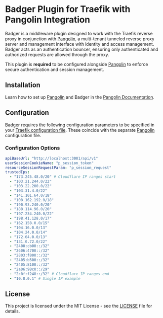 # Badger Plugin for Traefik with Pangolin Integration

Badger is a middleware plugin designed to work with the Traefik reverse proxy in conjunction with [Pangolin](https://github.com/fosrl/pangolin), a multi-tenant tunneled reverse proxy server and management interface with identity and access management. Badger acts as an authentication bouncer, ensuring only authenticated and authorized requests are allowed through the proxy.

This plugin is **required** to be configured alongside [Pangolin](https://github.com/fosrl/pangolin) to enforce secure authentication and session management.

## Installation

Learn how to set up [Pangolin](https://github.com/fosrl/pangolin) and Badger in the [Pangolin Documentation](https://github.com/fosrl/pangolin).

## Configuration

Badger requires the following configuration parameters to be specified in your [Traefik configuration file](https://doc.traefik.io/traefik/getting-started/configuration-overview/). These coincide with the separate [Pangolin](https://github.com/fosrl/pangolin) configuration file.

### Configuration Options

```yaml
apiBaseUrl: "http://localhost:3001/api/v1"
userSessionCookieName: "p_session_token"
resourceSessionRequestParam: "p_session_request"
trustedIps:
  - "173.245.48.0/20" # Cloudflare IP ranges start
  - "103.21.244.0/22"
  - "103.22.200.0/22"
  - "103.31.4.0/22"
  - "141.101.64.0/18"
  - "108.162.192.0/18"
  - "190.93.240.0/20"
  - "188.114.96.0/20"
  - "197.234.240.0/22"
  - "198.41.128.0/17"
  - "162.158.0.0/15"
  - "104.16.0.0/13"
  - "104.24.0.0/14"
  - "172.64.0.0/13"
  - "131.0.72.0/22"
  - "2400:cb00::/32"
  - "2606:4700::/32"
  - "2803:f800::/32"
  - "2405:b500::/32"
  - "2405:8100::/32" 
  - "2a06:98c0::/29" 
  - "2c0f:f248::/32" # Cloudflare IP ranges end
  - "10.0.0.1" # Single IP example
```

## License

This project is licensed under the MIT License - see the [LICENSE](LICENSE) file for details.
